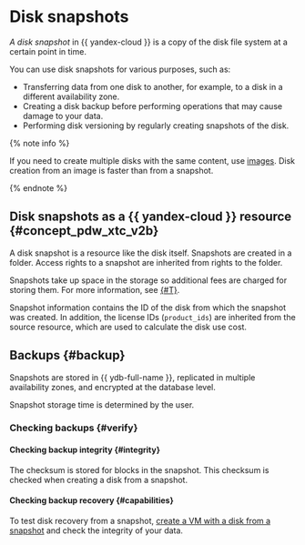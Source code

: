 # Disk snapshots

_A disk snapshot_ in {{ yandex-cloud }} is a copy of the disk file system at a certain point in time.

You can use disk snapshots for various purposes, such as:

- Transferring data from one disk to another, for example, to a disk in a different availability zone.
- Creating a disk backup before performing operations that may cause damage to your data.
- Performing disk versioning by regularly creating snapshots of the disk.

{% note info %}

If you need to create multiple disks with the same content, use [images](image.md). Disk creation from an image is faster than from a snapshot.

{% endnote %}

## Disk snapshots as a {{ yandex-cloud }} resource {#concept_pdw_xtc_v2b}

A disk snapshot is a resource like the disk itself. Snapshots are created in a folder. Access rights to a snapshot are inherited from rights to the folder.

Snapshots take up space in the storage so additional fees are charged for storing them. For more information, see [{#T}](../pricing.md).

Snapshot information contains the ID of the disk from which the snapshot was created. In addition, the license IDs (`product_ids`) are inherited from the source resource, which are used to calculate the disk use cost.

## Backups {#backup}

Snapshots are stored in {{ ydb-full-name }}, replicated in multiple availability zones, and encrypted at the database level.

Snapshot storage time is determined by the user.

### Checking backups {#verify}

#### Checking backup integrity {#integrity}

The checksum is stored for blocks in the snapshot. This checksum is checked when creating a disk from a snapshot.

#### Checking backup recovery {#capabilities}

To test disk recovery from a snapshot, [create a VM with a disk from a snapshot](../operations/vm-create/create-from-snapshots.md) and check the integrity of your data.


